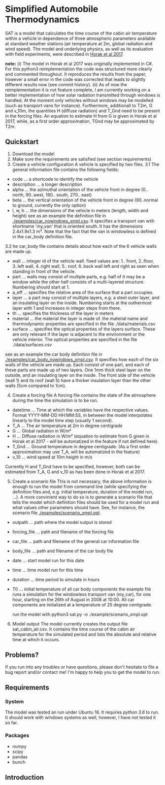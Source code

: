 # Simplified Automobile Thermodynamics
SAT is a model that calculates the time course of the cabin air temperature within a vehicle in dependence of three atmospheric parameters available at standard weather stations (air temperature at 2m, global radiation and wind speed). The model and underlying physics, as well as its evaluation with field experiments, were described in [Horak et al 2017](https://link.springer.com/article/10.1007/s00704-016-1861-3).

**note:**
(i) The model in Horak et al 2017 was originally implemented in C#. For this python3 reimplementation the code was structured more clearly and commented throughout. It reproduces the results from the paper, however a small error in the code was corrected that leads to slightly different results now (see commit history).
(ii) As of now the reimplementation it is not feature complete, I am currently working on a better implementation of how solar radiation transmitted through windows is handled. At the moment only vehicles without windows may be modelled (such as transport vans for instance). Furthermore, additionall to T2m, G and v_10m, the quantities H (diffuse radiation) and T_Gnd need to be present in the forcing files. An equation to estimate H from G is given in Horak et al 2017, while, as a first order approximation, TGnd may be approximated by T2m.

## Quickstart
1) Download the model
2) Make sure the requirements are satisfied (see section requirements)
3) Create a vehicle configuration
A vehicle is specified by two files.
3.1 The general information file contains the following fields:
- code ... a shortcode to identify the vehicle
- description ... a longer description
- alpha ... the azimuthal orientation of the vehicle front in degree (0.. north, 90..west, 180.. south, 270.. east)
- beta ... the vertical orientation of the vehicle front in degree (90..normal to ground, currently the only option)
- l, w, h ... the dimensions of the vehicle in meters (length, width and height)
see as an example the definition file in [./examples/car_nowindows_xmpl.csv](./examples/car_nowindows_xmpl.csv). It specifies a transport van with shortname 'my_van' that is oriented south. It has the dimensions 2.4x1.9x1.3 m³. Note that the fact that the van is windowless is defined in the car_body definition file.

3.2 he car_body file contains details about how each of the 6 vehicle walls are made up.
- wall ... integer id of the vehicle wall.  fixed values are: 1.. front, 2..floor, 3..left wall, 4..right wall, 5.. roof, 6..back wall left and right as seen when standing in front of the vehicle.
- part ... walls may consist of multiple parts, e.g. half of it may be a window while the other half consists of a multi-layered structure. Numbering should start at 1.
- a_eff ... specifies the relative area of the surface that a part occupies.
- layer ... a part may consist of multiple layers, e.g. a steel outer layer, and an insulating layer on the inside. Numbering starts at the outhermost layer with 1 and increases in integer steps from there.
- th ... specifies the thickness of the layer in meters
- material ... the material the layer is made of. the material name and thermodynamic properties are specified in the file ./data/materials.csv
- surface ... specifies the optical properties of the layers surface. These are only relevant if the layer is adjacent to the environment or the vehicle interior. The optical properties are specified in the file ./data/surfaces.csv

see as an example the car body definition file in [./examples/car_body_nowindows_xmpl.csv](./examples/car_body_nowindows_xmpl.csv). It specifies how each of the six walls of the vehicle are made up. Each consist of one part, and each of these parts are made up of two layers. One 1mm thick steel layer on the outside, and an insulating layer on the inside. The front side of the vehicle (wall 1) and its roof (wall 5) have a thicker insulation layer than the other walls (5cm compared to 1cm).

4) Create a forcing file
A forcing file contains the state of the atmosphere during the time the simulation is to be run.
- datetime ... Time at which the variables have the respective values. Format YYYY-MM-DD HH:MM:SS, in between the model interpolates linearly to the model time step (usually 1 second).
- T_A ... The air temperature at 2m in degree centigrade
- G ... Global radiation in W/m²
- H ... Diffuse radiation in W/m² (equation to estimate from G given in Horak et al 2017 - will be automatized in the feature if not defined here).
- T_Gnd ... Ground temperature in degree centigrade. (As a first order approximation may use T_A, will be automatized in the feature)
- v_10 ... wind speed at 10m height in m/s

Currently H and T_Gnd have to be specified, however, both can be estimated from T_A, G and v_10 as has been done in Horak et al 2017.

5) Create a scenario file
This is not necessary, the above information is enough to run the model from command line (while specifying the definition files and, e.g. initial temperature, duration of the model run, ...). A more convinient way to do so is to generate a scenario file that tells the model which definition files should be used for a model run and what values other parameters should have. See, for instance, the scenario file [./examples/scenario_xmpl.opt](./examples/scenario_xmpl.opt).
- outpath ... path where the model output is stored
- forcing_file ... path and filename of the forcing file
- car_file ... path and filename of the general car information file
- body_file ... path and filename of the car body file
- date ... start model run for this date
- time ... time model run for this time
- duration ... time period to simulate in hours
- T0 ... initial temperature of all car body components
the example file runs a simulation for the windowless transport van (my_car), for one hour, starting on the 26th of August in 2008 at 10:00. All car components are initialized at a temperature of 25 degree centigrade.

    run the model with python3 sat.py -o ./example/scenario_xmpl.opt

6) Model output
The model currently creates the output file sat_cabin_air.csv. It contains the time course of the cabin air temperature for the simulated period and lists the absolute and relative time at which it occurs.


## Problems?
If you run into any troubles or have questions, please don't hesitate to file a bug report and/or contact me! I'm happy to help you to get the model to run.

## Requirements
### System
The model was tested an run under Ubuntu 16. It requires *python 3.6* to run. It should work with windows systems as well, however, I have not tested it so far.

### Packages
- numpy
- scipy
- pandas
- bunch



## Introduction




